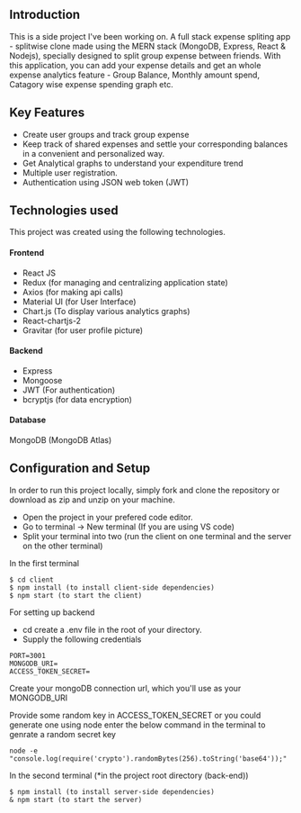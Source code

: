 ## Introduction
This is a side project I've been working on. A full stack expense spliting app - splitwise clone made using the MERN stack (MongoDB, Express, React & Nodejs), specially designed to split group expense between friends. With this application, you can add your expense details and get an whole expense analytics feature - Group Balance, Monthly amount spend, Catagory wise expense spending graph etc.

## Key Features
- Create user groups and track group expense 
- Keep track of shared expenses and settle your corresponding balances in a convenient and personalized way. 
- Get Analytical graphs to understand your expenditure trend 
- Multiple user registration.
- Authentication using JSON web token (JWT) 


## Technologies used
This project was created using the following technologies.

#### Frontend

- React JS
- Redux (for managing and centralizing application state)
- Axios (for making api calls)
- Material UI (for User Interface)
- Chart.js (To display various analytics graphs)
- React-chartjs-2  
- Gravitar (for user profile picture)

#### Backend

- Express
- Mongoose
- JWT (For authentication)
- bcryptjs (for data encryption)

#### Database
MongoDB (MongoDB Atlas)

## Configuration and Setup
In order to run this project locally, simply fork and clone the repository or download as zip and unzip on your machine. 
- Open the project in your prefered code editor.
- Go to terminal -> New terminal (If you are using VS code)
- Split your terminal into two (run the client on one terminal and the server on the other terminal)

In the first terminal
```
$ cd client
$ npm install (to install client-side dependencies)
$ npm start (to start the client)
```

For setting up backend
- cd create a .env file in the root of your directory.
- Supply the following credentials

```
PORT=3001
MONGODB_URI=
ACCESS_TOKEN_SECRET=

```
Create your mongoDB connection url, which you'll use as your MONGODB_URI

Provide some random key in ACCESS_TOKEN_SECRET or you could generate one using node enter the below command in the terminal to genrate a random secret key 

```
node -e "console.log(require('crypto').randomBytes(256).toString('base64'));"
```

In the second terminal (*in the project root directory (back-end))

```
$ npm install (to install server-side dependencies)
& npm start (to start the server)
```
